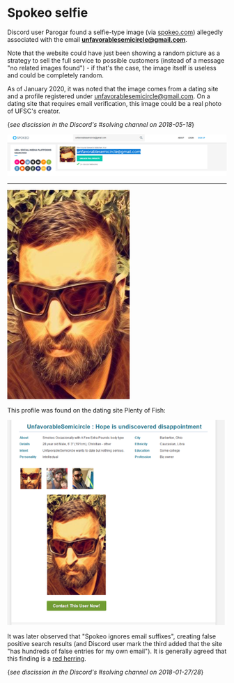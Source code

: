 # Spokeo selfie

Discord user Parogar found a selfie-type image (via [spokeo.com](http://spokeo.com)) allegedly associated with the email **unfavorablesemicircle@gmail.com**.

Note that the website could have just been showing a random picture as a strategy to sell the full service to possible customers (instead of a message "no related images found") - if that's the case, the image itself is useless and could be completely random.

As of January 2020, it was noted that the image comes from a dating site and a profile registered under unfavorablesemicircle@gmail.com. On a dating site that requires email verification, this image could be a real photo of UFSC's creator.

{*see discission in the Discord's #solving channel on 2018-05-18*}

![Spokeo\_listing.png](Spokeo_listing.png "Spokeo_listing.png")

-----

![Selfie.jpg](Selfie.jpg "Selfie.jpg")

This profile was found on the dating site Plenty of Fish:

![Pof\_-\_ufsc-1.png](Pof_-_ufsc-1.png "Pof_-_ufsc-1.png")

It was later observed that "Spokeo ignores email suffixes", creating false positive search results (and Discord user mark the third added that the site "has hundreds of false entries for my own email"). It is generally agreed that this finding is a [red herring](https://en.wikipedia.org/wiki/Red_herring).

{*see discission in the Discord's #solving channel on 2018-01-27/28*}
